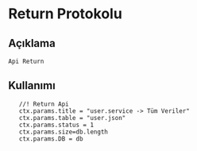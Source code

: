 
# Return Protokolu

## Açıklama
 
 ```
Api Return

 ```
 
 ## Kullanımı
 
 ```
	//! Return Api   
	ctx.params.title = "user.service -> Tüm Veriler"
	ctx.params.table = "user.json"
	ctx.params.status = 1
	ctx.params.size=db.length
	ctx.params.DB = db		
 ```

